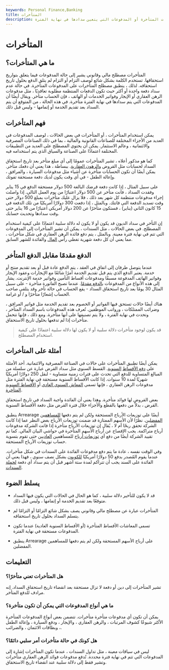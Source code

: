 ```yaml
---
keywords: Personal Finance,Banking
title: المتأخرات
description: تشير المتأخرات إلى الدفعات المتأخرة أو المدفوعات التي يتعين سدادها في نهاية الفترة.
---
```


# المتأخرات
## ما هي المتأخرات؟

المتأخرات مصطلح مالي وقانوني يشير إلى حالة المدفوعات فيما يتعلق بتواريخ استحقاقها. تستخدم الكلمة بشكل شائع لوصف التزام أو التزام لم يتلق الدفع بحلول تاريخ استحقاقه. لذلك ، ينطبق مصطلح المتأخرات على المدفوعات المتأخرة. في حالة عدم سداد دفعة واحدة أو أكثر حيث تكون الدفعات المنتظمة مطلوبة تعاقديًا ، مثل مدفوعات الرهن العقاري أو الإيجار وفواتير الخدمات أو الهاتف ، فإن الحساب متأخر. ويقال أيضًا أن المدفوعات التي يتم سدادها في نهاية الفترة متأخرة. في هذه الحالة ، من المتوقع أن يتم السداد بعد تقديم الخدمة أو إتمامها - وليس قبل ذلك.

## فهم المتأخرات

يمكن استخدام المتأخرات ، أو المتأخرات في بعض الحالات ، لوصف المدفوعات في العديد من الأجزاء المختلفة للصناعات القانونية والمالية ، بما في ذلك الصناعات المصرفية والائتمانية ، وعالم الاستثمار. يمكن أن يحتوي المصطلح على العديد من التطبيقات المختلفة اعتمادًا على الصناعة والسياق الذي يتم استخدامه فيه.

كما هو مذكور أعلاه ، تشير المتأخرات عمومًا إلى أي مبلغ متأخر بعد تاريخ استحقاق السداد لحسابات مثل القروض [والرهون العقارية](/mortgage). ببساطة ، هذا يعني أن دفعك متأخر. يمكن أيضًا أن تكون الحسابات متأخرة عن أشياء مثل مدفوعات السيارة ، والمرافق ، وإعالة الطفل - في أي وقت يكون لديك دفعة مستحقة تفوتك.

على سبيل المثال ، إذا كانت دفعة قرضك البالغة 500 دولار مستحقة الدفع في 15 يناير وفقدت السداد ، فأنت متأخر عن 500 دولار اعتبارًا من يوم العمل التالي. إذا واصلت إجراء مدفوعات منتظمة كل شهر بعد ذلك ، فلا يزال عليك متأخرات بمبلغ 500 دولار حتى وقت تسديد الدفعة التي فاتتك. وبالمثل ، إذا دفعت 300 دولارًا أمريكيًا من تلك الدفعة في 15 كانون الثاني (يناير) ، فستكون متأخرًا عن 200 دولار أمريكي اعتبارًا من 16 يناير حتى وقت سدادها وتحديث حسابك.

إن التأخر في سداد الديون قد يكون أو لا يكون له دلالة سلبية اعتمادًا على كيفية استخدام المصطلح. في بعض الحالات ، مثل السندات ، يمكن أن تشير المتأخرات إلى المدفوعات التي تتم في نهاية فترة معينة. وبالمثل ، يتم دفع فائدة الرهن العقاري في شكل متأخرات ، مما يعني أن كل دفعة شهرية تغطي رأس [المال](/principal) والفائدة للشهر السابق.

## الدفع مقدمًا مقابل الدفع المتأخر

عندما يتوصل طرفان إلى اتفاق في العقد ، يتم الدفع عادة قبل أو بعد تقديم منتج أو خدمة. يعتبر الدفع الذي يتم قبل تقديم الخدمة أمرًا شائعًا مع الإيجارات وعقود الإيجار وفواتير الهاتف المدفوعة مسبقًا ومدفوعات أقساط التأمين وفواتير خدمة الإنترنت. يشار إلى هذه الأنواع من المدفوعات [بالدفع مقدمًا](/prepayment). عندما تصبح الفاتورة متأخرة - على سبيل المثال 30 يومًا بعد تاريخ استحقاق السداد - يقع الحساب في حالة تأخر وقد يتلقى صاحب الحساب إشعارًا متأخرًا و / أو غرامة.

هناك أيضًا حالات تستحق فيها الفواتير أو الخصوم بعد تقديم الخدمة مثل فواتير المرافق ، وضرائب الممتلكات ، ورواتب الموظفين. تُعرف هذه المدفوعات باسم السداد المتأخر ، وتحدث في نهاية الفترة ، ولا يتم تصنيفها على أنها متأخرة. ومع ذلك ، فإنها تتحمل متأخرات إذا لم تدفعها بحلول تاريخ الاستحقاق.

> قد يكون لوجود متأخرات دلالة سلبية أو لا يكون لها دلالة سلبية اعتمادًا على كيفية استخدام المصطلح.

>

## أمثلة على المتأخرات

يمكن أيضًا تطبيق المتأخرات على حالات في الصناعة المصرفية والائتمانية. أحد الأمثلة على [دفع الأقساط](/annuity) [السنوية](/annuity). القسط السنوي مثل سداد القرض عبارة عن سلسلة من المبالغ المتساوية للدفع التي تحدث على فترات زمنية متساوية - لنقل 250 دولارًا أمريكيًا شهريًا لمدة 10 سنوات. إذا كانت الأقساط السنوية مستحقة في نهاية الفترة مثل مدفوعات الرهن العقاري ، فإنها تسمى [المعاش السنوي العادي](/ordinaryannuity) أو [الأقساط السنوية المتأخرة](/annuity-in-arrears).

بعض القروض لها فوائد متأخرة. وهذا يعني أن الفائدة واجبة السداد في تاريخ استحقاق القرض ، بدلاً من دفعها بالقطع والأجزاء خلال فترة القرض مثل دفعة الأقساط السنوية.

ينطبق Arrearage أيضًا على توزيعات الأرباح المستحقة ولكن لم يتم دفعها [للمساهمين المفضلين](/preferredstock). نظرًا لأن الأسهم الممتازة قد ضمنت توزيعات الأرباح بغض النظر عما إذا كانت الشركة تحقق ربحًا أم لا ، يُقال إن توزيعات الأرباح متأخرة إذا فاتت الشركة مدفوعات أرباح متراكمة. يجب الإفصاح عن أرباح الأسهم المتأخرة في حواشي البيان المالي. كما تم تقييد الشركة أيضًا من دفع أي [توزيعات أرباح](/dividendpayoutratio) للمساهمين [العاديين](/common_shareholder) حتى تقوم بتسوية حساب توزيعات الأرباح المستحقة.

وفي الوقت نفسه ، عادة ما يتم دفع مدفوعات الفائدة على السندات في شكل متأخرات. عندما يقوم المُصدر بدفع 50 دولارًا أمريكيًا [للكوبون](/coupon-rate) بشكل نصف سنوي ، فهذا يعني أن الفائدة على السند يجب أن تتراكم لمدة ستة أشهر قبل أن يتم سداد أي دفعة [لحملة السندات](/bondholder).

## يسلط الضوء

- قد لا يكون للتأخير دلالة سلبية ، كما هو الحال في الحالات التي يكون فيها السداد متوقعًا بعد تقديم الخدمة أو إتمامها ، وليس قبل ذلك.

- المتأخرات عبارة عن مصطلح مالي وقانوني يصف بشكل شائع التزامًا أو التزامًا لم يتسلم السداد بحلول تاريخ استحقاقه.

- تسمى المعاشات الأقساط المتأخرة (أو الأقساط السنوية العادية) عندما تكون المدفوعات مستحقة في نهاية الفترة.

- ينطبق Arrearage على أرباح الأسهم المستحقة ولكن لم يتم دفعها للمساهمين المفضلين.

## التعليمات

### هل المتأخرات تعني متأخرًا؟

تشير المتأخرات إلى دين أو دفعة لا تزال مستحقة بعد انقضاء تاريخ استحقاق السداد. إنه مرادف للدفع المتأخر.

### ما هي أنواع المدفوعات التي يمكن أن تكون متأخرة؟

يمكن أن تكون أي مدفوعات متأخرة متأخرات. تتضمن بعض أنواع المدفوعات المتأخرة الأكثر شيوعًا كشوف المرتبات ، والرهن العقاري ، والإيجار ، ودفع السيارة ، وإعالة الطفل ، وبطاقات الائتمان ، والضرائب.

### هل كونك في حالة متأخرات أمر سلبي دائمًا؟

ليس في سياقات معينة ، مثل تداول السندات ، عندما تكون المتأخرات إشارة إلى المدفوعات التي تتم في نهاية فترة محددة. تُدفع مدفوعات فوائد الرهن العقاري متأخرات وتشير فقط إلى دلالة سلبية عند انقضاء تاريخ الاستحقاق.

